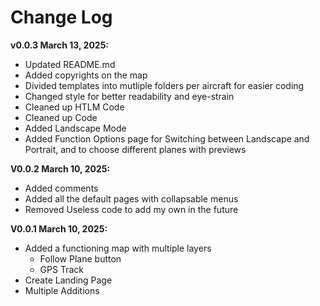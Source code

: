 # Change Log

**v0.0.3 March 13, 2025:**
- Updated README.md
- Added copyrights on the map
- Divided templates into mutliple folders per aircraft for easier coding
- Changed style for better readability and eye-strain
- Cleaned up HTLM Code
- Cleaned up Code
- Added Landscape Mode
- Added Function Options page for Switching between Landscape and Portrait, and to choose different planes with previews

**V0.0.2 March 10, 2025:**
- Added comments
- Added all the default pages with collapsable menus
- Removed Useless code to add my own in the future

**V0.0.1 March 10, 2025:**
- Added a functioning map with multiple layers
    - Follow Plane button
    - GPS Track
- Create Landing Page
- Multiple Additions